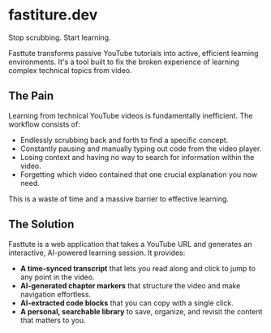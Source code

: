 # fastiture.dev

Stop scrubbing. Start learning.

Fasttute transforms passive YouTube tutorials into active, efficient learning environments. It's a tool built to fix the broken experience of learning complex technical topics from video.

## The Pain

Learning from technical YouTube videos is fundamentally inefficient. The workflow consists of:

- Endlessly scrubbing back and forth to find a specific concept.
- Constantly pausing and manually typing out code from the video player.
- Losing context and having no way to search for information within the video.
- Forgetting which video contained that one crucial explanation you now need.

This is a waste of time and a massive barrier to effective learning.

## The Solution

Fasttute is a web application that takes a YouTube URL and generates an interactive, AI-powered learning session. It provides:

- **A time-synced transcript** that lets you read along and click to jump to any point in the video.
- **AI-generated chapter markers** that structure the video and make navigation effortless.
- **AI-extracted code blocks** that you can copy with a single click.
- **A personal, searchable library** to save, organize, and revisit the content that matters to you.
